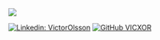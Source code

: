 <img src="https://i.imgur.com/1psZJ4k.png">


[![Linkedin: VictorOlsson](https://img.shields.io/badge/-VictorOlsson-blue?style=flat-square&logo=Linkedin&logoColor=white&link=https://www.linkedin.com/in/victor-olsson-855629a3/)](https://www.linkedin.com/in/victor-olsson-855629a3/)
[![GitHub VICXOR](https://img.shields.io/github/followers/VICXOR?label=follow&style=social)](https://github.com/VICXOR)
